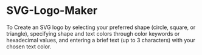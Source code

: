 # SVG-Logo-Maker
To Create an SVG logo by selecting your preferred shape (circle, square, or triangle), specifying shape and text colors through color keywords or hexadecimal values, and entering a brief text (up to 3 characters) with your chosen text color.
